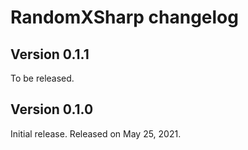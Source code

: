 RandomXSharp changelog
======================

Version 0.1.1
-------------

To be released.


Version 0.1.0
-------------

Initial release.  Released on May 25, 2021.
